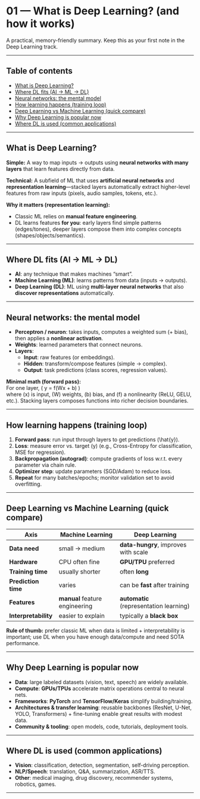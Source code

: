 # 01 — What is Deep Learning? (and how it works)

A practical, memory-friendly summary. Keep this as your first note in the Deep Learning track.

---

## Table of contents
- [What is Deep Learning?](#what-is-deep-learning)
- [Where DL fits (AI → ML → DL)](#where-dl-fits-ai--ml--dl)
- [Neural networks: the mental model](#neural-networks-the-mental-model)
- [How learning happens (training loop)](#how-learning-happens-training-loop)
- [Deep Learning vs Machine Learning (quick compare)](#deep-learning-vs-machine-learning-quick-compare)
- [Why Deep Learning is popular now](#why-deep-learning-is-popular-now)
- [Where DL is used (common applications)](#where-dl-is-used-common-applications)

---

## What is Deep Learning?
**Simple:** A way to map inputs → outputs using **neural networks with many layers** that learn features directly from data.

**Technical:** A subfield of ML that uses **artificial neural networks** and **representation learning**—stacked layers automatically extract higher-level features from raw inputs (pixels, audio samples, tokens, etc.).

**Why it matters (representation learning):**
- Classic ML relies on **manual feature engineering**.
- DL learns features **for you**: early layers find simple patterns (edges/tones), deeper layers compose them into complex concepts (shapes/objects/semantics).

---

## Where DL fits (AI → ML → DL)
- **AI**: any technique that makes machines “smart”.
- **Machine Learning (ML)**: learns patterns from data (inputs → outputs).
- **Deep Learning (DL)**: ML using **multi-layer neural networks** that also **discover representations** automatically.

---

## Neural networks: the mental model
- **Perceptron / neuron**: takes inputs, computes a weighted sum (+ bias), then applies a **nonlinear activation**.
- **Weights**: learned parameters that connect neurons.
- **Layers**:
  - **Input**: raw features (or embeddings).
  - **Hidden**: transform/compose features (simple → complex).
  - **Output**: task predictions (class scores, regression values).

**Minimal math (forward pass):**  
For one layer, \( y = f(Wx + b) \)  
where \(x\) is input, \(W\) weights, \(b\) bias, and \(f\) a nonlinearity (ReLU, GELU, etc.). Stacking layers composes functions into richer decision boundaries.

---

## How learning happens (training loop)
1. **Forward pass**: run input through layers to get predictions \(\hat{y}\).
2. **Loss**: measure error vs. target \(y\) (e.g., Cross-Entropy for classification, MSE for regression).
3. **Backpropagation (autograd)**: compute gradients of loss w.r.t. every parameter via chain rule.
4. **Optimizer step**: update parameters (SGD/Adam) to reduce loss.
5. **Repeat** for many batches/epochs; monitor validation set to avoid overfitting.

---

## Deep Learning vs Machine Learning (quick compare)

| Axis | Machine Learning | Deep Learning |
|---|---|---|
| **Data need** | small → medium | **data-hungry**, improves with scale |
| **Hardware** | CPU often fine | **GPU/TPU** preferred |
| **Training time** | usually shorter | often **long** |
| **Prediction time** | varies | can be **fast** after training |
| **Features** | **manual** feature engineering | **automatic** (representation learning) |
| **Interpretability** | easier to explain | typically a **black box** |

**Rule of thumb:** prefer classic ML when data is limited + interpretability is important; use DL when you have enough data/compute and need SOTA performance.

---

## Why Deep Learning is popular now
- **Data**: large labeled datasets (vision, text, speech) are widely available.
- **Compute**: **GPUs/TPUs** accelerate matrix operations central to neural nets.
- **Frameworks**: **PyTorch** and **TensorFlow/Keras** simplify building/training.
- **Architectures & transfer learning**: reusable backbones (ResNet, U-Net, YOLO, Transformers) + fine-tuning enable great results with modest data.
- **Community & tooling**: open models, code, tutorials, deployment tools.

---

## Where DL is used (common applications)
- **Vision**: classification, detection, segmentation, self-driving perception.
- **NLP/Speech**: translation, Q&A, summarization, ASR/TTS.
- **Other**: medical imaging, drug discovery, recommender systems, robotics, games.

---